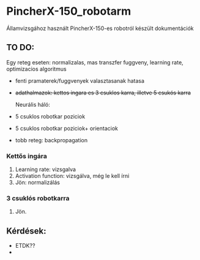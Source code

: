 # PincherX-150_robotarm
Államvizsgához használt PincherX-150-es robotról készült dokumentációk


## TO DO:

Egy reteg eseten: normalizalas, mas transzfer fuggveny, learning rate, optimizacios algoritmus
- fenti pramaterek/fuggvenyek valasztasanak hatasa

- ~~adathalmazok: kettos ingara es 3 csuklos karra, illetve 5 csukós karra~~
  
  Neurális háló:
- 5 csuklos robotkar poziciok
- 5 csuklos robotkar poziciok+ orientaciok
- tobb reteg: backpropagation

### Kettős ingára

1. Learning rate: vizsgalva
2. Activation function: vizsgálva, még le kell írni
3. Jön: normalizálás

### 3 csuklós robotkarra
1. Jön.


## Kérdések:
- ETDK??
- 